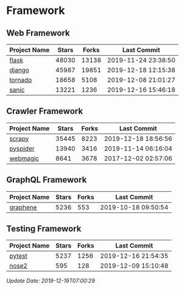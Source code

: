 # Framework

## Web Framework

| Project Name | Stars | Forks | Last Commit |
| ------------ | ----- | ----- | ----------- |
| [flask](https://github.com/pallets/flask) | 48030 | 13138 | 2019-11-24 23:38:50 |
| [django](https://github.com/django/django) | 45987 | 19851 | 2019-12-18 12:15:38 |
| [tornado](https://github.com/tornadoweb/tornado) | 18658 | 5108 | 2019-12-08 21:01:27 |
| [sanic](https://github.com/huge-success/sanic) | 13221 | 1236 | 2019-12-16 15:46:18 |

## Crawler Framework

| Project Name | Stars | Forks | Last Commit |
| ------------ | ----- | ----- | ----------- |
| [scrapy](https://github.com/scrapy/scrapy) | 35445 | 8223 | 2019-12-18 18:56:56 |
| [pyspider](https://github.com/binux/pyspider) | 13940 | 3416 | 2019-11-14 06:16:04 |
| [webmagic](https://github.com/code4craft/webmagic) | 8641 | 3678 | 2017-12-02 02:57:06 |

## GraphQL Framework

| Project Name | Stars | Forks | Last Commit |
| ------------ | ----- | ----- | ----------- |
| [graphene](https://github.com/graphql-python/graphene) | 5236 | 553 | 2019-10-18 09:50:54 |

## Testing Framework

| Project Name | Stars | Forks | Last Commit |
| ------------ | ----- | ----- | ----------- |
| [pytest](https://github.com/pytest-dev/pytest) | 5237 | 1256 | 2019-12-16 21:54:35 |
| [nose2](https://github.com/nose-devs/nose2) | 595 | 128 | 2019-12-09 15:10:48 |

*Update Date: 2019-12-19T07:00:29*